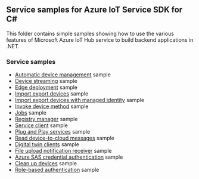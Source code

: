 ## Service samples for Azure IoT Service SDK for C#

This folder contains simple samples showing how to use the various features of Microsoft Azure IoT Hub service to build backend applications in .NET. 

### Service samples

- [Automatic device management][adm-sample] sample
- [Device streaming][device-streaming-sample] sample
- [Edge deployment][edge-deployment-sample] sample
- [Import export devices][import-export-sample] sample
- [Import export devices with managed identity][import-export-with-managed-identity-sample] sample
- [Invoke device method][d-invoke-device-method-sample] sample
- [Jobs][jobs-sample] sample
- [Registry manager][reg-man-sample] sample
- [Service client][service-client-sample] sample
- [Plug and Play services][pnp-service-sample] sample
- [Read device-to-cloud messages][read-d2c-messages-sample] sample
- [Digital twin clients][digital-twin-client-sample] sample
- [File upload notification receiver][file-upload-notification-receiver-sample] sample
- [Azure SAS credential authentication][azure-sas-credential-authentication-sample]  sample
- [Clean up devices][clean-up-devices-sample] sample
- [Role-based authentication][role-based-authentication-sample] sample

[adm-sample]: https://github.com/Azure/azure-iot-sdk-csharp/tree/main/iothub/service/samples/how%20to%20guides/AutomaticDeviceManagementSample
[device-streaming-sample]: https://github.com/Azure-Samples/azure-iot-samples-csharp/tree/preview/iot-hub/Samples/service/DeviceStreamingSample
[edge-deployment-sample]: https://github.com/Azure/azure-iot-sdk-csharp/tree/main/iothub/service/samples/getting%20started/EdgeDeploymentSample
[import-export-sample]: https://github.com/Azure/azure-iot-sdk-csharp/tree/main/iothub/service/samples/how%20to%20guides/ImportExportDevicesSample
[jobs-sample]: https://github.com/Azure/azure-iot-sdk-csharp/tree/main/iothub/service/samples/getting%20started/JobsSample
[reg-man-sample]: https://github.com/Azure/azure-iot-sdk-csharp/tree/main/iothub/service/samples/how%20to%20guides/RegistryManagerSample
[service-client-sample]: https://github.com/Azure/azure-iot-sdk-csharp/tree/main/iothub/service/samples/getting%20started/ServiceClientSample
[pnp-service-sample]: https://github.com/Azure/azure-iot-sdk-csharp/tree/main/iothub/service/samples/solutions/PnpServiceSamples
[digital-twin-client-sample]: https://github.com/Azure/azure-iot-sdk-csharp/tree/main/iothub/service/samples/solutions/DigitalTwinClientSamples
[file-upload-notification-receiver-sample]: https://github.com/Azure/azure-iot-sdk-csharp/tree/main/iothub/service/samples/getting%20started/FileUploadNotificationReceiverSample
[azure-sas-credential-authentication-sample]: https://github.com/Azure/azure-iot-sdk-csharp/tree/main/iothub/service/samples/how%20to%20guides/AzureSasCredentialAuthenticationSample
[clean-up-devices-sample]: https://github.com/Azure/azure-iot-sdk-csharp/tree/main/iothub/service/samples/how%20to%20guides/CleanupDevicesSample
[import-export-with-managed-identity-sample]: https://github.com/Azure/azure-iot-sdk-csharp/tree/main/iothub/service/samples/how%20to%20guides/ImportExportDevicesWithManagedIdentitySample
[role-based-authentication-sample]: https://github.com/Azure/azure-iot-sdk-csharp/tree/main/iothub/service/samples/how%20to%20guides/RoleBasedAuthenticationSample
[d-invoke-device-method-sample]: https://github.com/Azure/azure-iot-sdk-csharp/tree/main/iothub/service/samples/getting%20started/InvokeDeviceMethod
[read-d2c-messages-sample]: https://github.com/Azure/azure-iot-sdk-csharp/tree/main/iothub/service/samples/getting%20started/ReadD2cMessages